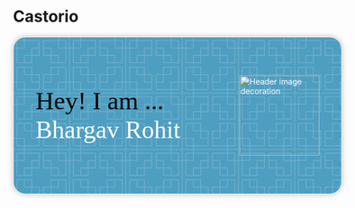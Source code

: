 # Castorio
<div class="header-image-container" style="width: 100%; filter: drop-shadow(0px 0px 5px rgba(125, 125, 125, 0.5));">
                <div id="github-header-image" style="width: 100%; height: 200px; padding: 39px; position: relative; display: flex; align-items: flex-start; justify-content: center; flex-direction: column; background-color: rgb(78, 158, 193); color: white; border-radius: 22px; background-image: url(&quot;data:image/svg+xml,%3Csvg xmlns='http://www.w3.org/2000/svg' width='152' height='152' viewBox='0 0 152 152'%3E%3Cpath d='M152 150v2H0v-2h28v-8H8v-20H0v-2h8V80h42v20h20v42H30v8h90v-8H80v-42h20V80h42v40h8V30h-8v40h-42V50H80V8h40V0h2v8h20v20h8V0h2v150zm-2 0v-28h-8v20h-20v8h28zM82 30v18h18V30H82zm20 18h20v20h18V30h-20V10H82v18h20v20zm0 2v18h18V50h-18zm20-22h18V10h-18v18zm-54 92v-18H50v18h18zm-20-18H28V82H10v38h20v20h38v-18H48v-20zm0-2V82H30v18h18zm-20 22H10v18h18v-18zm54 0v18h38v-20h20V82h-18v20h-20v20H82zm18-20H82v18h18v-18zm2-2h18V82h-18v18zm20 40v-18h18v18h-18zM30 0h-2v8H8v20H0v2h8v40h42V50h20V8H30V0zm20 48h18V30H50v18zm18-20H48v20H28v20H10V30h20V10h38v18zM30 50h18v18H30V50zm-2-40H10v18h18V10z' fill='%23ffffff' fill-opacity='0.2' fill-rule='evenodd'/%3E%3C/svg%3E&quot;); border: 1px solid rgb(255, 255, 255); background-size: 100px;">
                    <div class="title" style="font-size: 45px; color: rgb(0, 0, 0); font-family: Lancelot;">Hey! I am ...</div>
                    <div class="subtitle" style="font-size: 44px; font-family: Lancelot; color: rgb(255, 255, 255);">Bhargav Rohit</div>
                    <div class="img-decoration-container"><img class="img-decoration" src="images/decorations/coding.png" alt="Header image decoration" style="position: absolute; bottom: calc(50%); transform: translateY(50%); left: auto; right: 39px; width: 142px; display: block;"></div>
                </div>
            </div>
